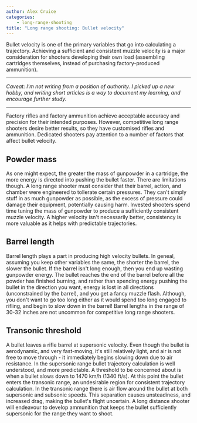 ```yaml
---
author: Alex Cruice
categories:
    - long-range-shooting
title: "Long range shooting: Bullet velocity"
---
```


Bullet velocity is one of the primary variables that go into calculating a trajectory. Achieving a sufficient and consistent muzzle velocity is a major consideration for shooters developing their own load (assembling cartridges themselves, instead of purchasing factory-produced ammunition).

---

_Caveat: I'm not writing from a position of authority. I picked up a new hobby, and writing short articles is a way to document my learning, and encourage further study._

---

Factory rifles and factory ammunition achieve acceptable accuracy and precision for their intended purposes. However, competitive long range shooters desire better results, so they have customised rifles and ammunition. Dedicated shooters pay attention to a number of factors that affect bullet velocity.

## Powder mass

As one might expect, the greater the mass of gunpowder in a cartridge, the more energy is directed into pushing the bullet faster. There are limitations though. A long range shooter must consider that their barrel, action, and chamber were engineered to tollerate certain pressures. They can't simply stuff in as much gunpowder as possible, as the excess of pressure could damage their equipment, potentially causing harm. Invested shooters spend time tuning the mass of gunpowder to produce a sufficiently consistent muzzle velocity. A higher velocity isn't necessarily better, consistency is more valuable as it helps with predictable trajectories.

## Barrel length

Barrel length plays a part in producing high velocity bullets. In geneal, assuming you keep other variables the same, the shorter the barrel, the slower the bullet. If the barrel isn't long enough, then you end up wasting gunpowder energy. The bullet reaches the end of the barrel before all the powder has finished burning, and rather than spending energy pushing the bullet in the direction you want, energy is lost in all directions (unconstrained by the barrel), and you get a fancy muzzle flash. Although, you don't want to go too long either as it would spend too long engaged to rifling, and begin to slow down in the barrel! Barrel lengths in the range of 30-32 inches are not uncommon for competitive long range shooters.

## Transonic threshold

A bullet leaves a rifle barrel at supersonic velocity. Even though the bullet is aerodynamic, and very fast-moving, it's still relatively light, and air is not free to move through - it immediately begins slowing down due to air resistance. In the supersonic range bullet trajectory calculation is well understood, and more predictable. A threshold to be concerned about is when a bullet slows down to 1470 km/h (1340 ft/s). At this point the bullet enters the transonic range, an undesirable region for consistent trajectory calculation. In the transonic range there is air flow around the bullet at both supersonic and subsonic speeds. This separation causes unsteadiness, and increased drag, making the bullet's flight uncertain. A long distance shooter will endeavour to develop ammunition that keeps the bullet sufficiently supersonic for the range they want to shoot.
